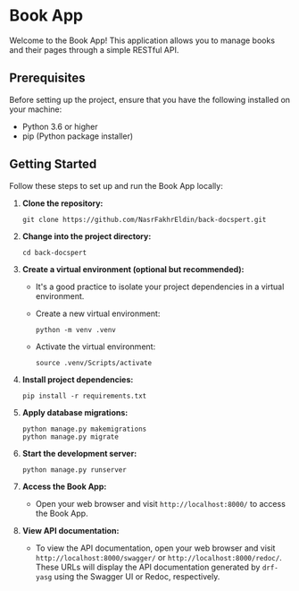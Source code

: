 # Book App

Welcome to the Book App! This application allows you to manage books and their pages through a simple RESTful API.

## Prerequisites

Before setting up the project, ensure that you have the following installed on your machine:

- Python 3.6 or higher
- pip (Python package installer)

## Getting Started

Follow these steps to set up and run the Book App locally:

1. **Clone the repository:**

   ```
   git clone https://github.com/NasrFakhrEldin/back-docspert.git
   ```

2. **Change into the project directory:**

   ```
   cd back-docspert
   ```

3. **Create a virtual environment (optional but recommended):**

   - It's a good practice to isolate your project dependencies in a virtual environment.

   - Create a new virtual environment:

     ```
     python -m venv .venv
     ```

   - Activate the virtual environment:

       ```
       source .venv/Scripts/activate
       ```


4. **Install project dependencies:**

   ```
   pip install -r requirements.txt
   ```

5. **Apply database migrations:**

   ```
   python manage.py makemigrations
   python manage.py migrate
   ```

6. **Start the development server:**

   ```
   python manage.py runserver
   ```

7. **Access the Book App:**

   - Open your web browser and visit `http://localhost:8000/` to access the Book App.

8. **View API documentation:**

   - To view the API documentation, open your web browser and visit `http://localhost:8000/swagger/` or `http://localhost:8000/redoc/`. These URLs will display the API documentation generated by `drf-yasg` using the Swagger UI or Redoc, respectively.